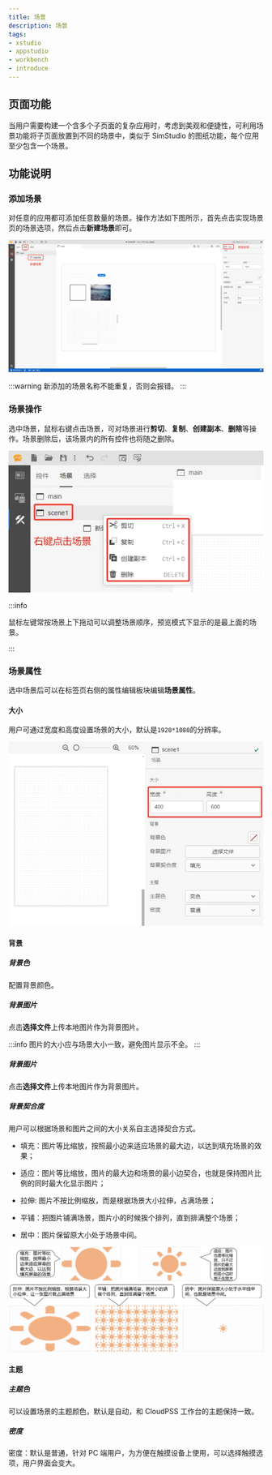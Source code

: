 ```yaml
---
title: 场景
description: 场景
tags:
- xstudio
- appstudio
- workbench
- introduce
---
```


## 页面功能

当用户需要构建一个含多个子页面的复杂应用时，考虑到美观和便捷性，可利用场景功能将子页面放置到不同的场景中，类似于 SimStudio 的图纸功能，每个应用至少包含一个场景。

## 功能说明

### 添加场景

对任意的应用都可添加任意数量的场景。操作方法如下图所示，首先点击实现场景页的场景选项，然后点击**新建场景**即可。

![添加场景](./1.png)

:::warning
新添加的场景名称不能重复，否则会报错。
:::

### 场景操作

选中场景，鼠标右键点击场景，可对场景进行**剪切**、**复制**、**创建副本**、**删除**等操作。场景删除后，该场景内的所有控件也将随之删除。

![场景操作](./2.png)

:::info

鼠标左键常按场景上下拖动可以调整场景顺序，预览模式下显示的是最上面的场景。

:::

### 场景属性

选中场景后可以在标签页右侧的属性编辑板块编辑**场景属性**。

#### 大小

用户可通过宽度和高度设置场景的大小，默认是`1920*1080`的分辨率。

![场景大小](./3.png)

#### 背景

##### 背景色

配置背景颜色。

##### 背景图片

点击**选择文件**上传本地图片作为背景图片。

:::info
图片的大小应与场景大小一致，避免图片显示不全。
:::

##### 背景图片

点击**选择文件**上传本地图片作为背景图片。

##### 背景契合度

用户可以根据场景和图片之间的大小关系自主选择契合方式。

- 填充：图片等比缩放，按照最小边来适应场景的最大边，以达到填充场景的效果；
  
- 适应：图片等比缩放，图片的最大边和场景的最小边契合，也就是保持图片比例的同时最大化显示图片；

- 拉伸: 图片不按比例缩放，而是根据场景大小拉伸，占满场景；

- 平铺：把图片铺满场景，图片小的时候挨个排列，直到排满整个场景；
  
- 居中：图片保留原大小处于场景中间。

![背景契合度](./4.png)

#### 主题

##### 主题色

可以设置场景的主题颜色，默认是自动，和 CloudPSS 工作台的主题保持一致。

##### 密度

密度：默认是普通，针对 PC 端用户，为方便在触摸设备上使用，可以选择触摸选项，用户界面会变大。

